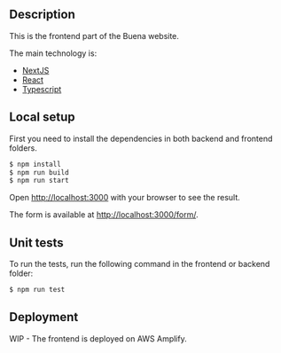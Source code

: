 ## Description

This is the frontend part of the Buena website.

The main technology is:

- [NextJS](https://nextjs.org/)
- [React](https://react.dev/)
- [Typescript](https://console.neon.tech/)

## Local setup

First you need to install the dependencies in both backend and frontend folders.

```bash
$ npm install
$ npm run build
$ npm run start
```

Open [http://localhost:3000](http://localhost:3000) with your browser to see the result.

The form is available at [http://localhost:3000/form/](http://localhost:3000/form/).

## Unit tests

To run the tests, run the following command in the frontend or backend folder:

```bash
$ npm run test
```

## Deployment 

WIP - The frontend is deployed on AWS Amplify.